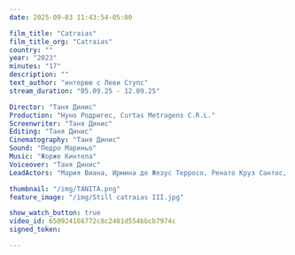 ```yaml
---
date: 2025-09-03 11:43:54-05:00

film_title: "Catraias"
film_title_org: "Catraias"
country: ""
year: "2023"
minutes: "17"
description: ""
text_author: "интервю с Леви Ступс"
stream_duration: "05.09.25 - 12.09.25"

Director: "Таня Динис"
Production: "Нуно Родригес, Curtas Metragens C.R.L."
Screenwriter: "Таня Динис"
Editing: "Таня Динис"
Cinematography: "Таня Динис" 
Sound: "Педро Мариньо"
Music: "Жорже Кинтела"
Voiceover: "Таня Динис"
LeadActors: "Мария Виана, Ирмина де Жезус Терросо, Ренато Круз Сантос, Руте Рибейро"

thumbnail: "/img/TANITA.png"
feature_image: "/img/Still catraias III.jpg"

show_watch_button: true
video_id: 650924166772c8c2401d554bbcb7974c
signed_token: 

---
```



